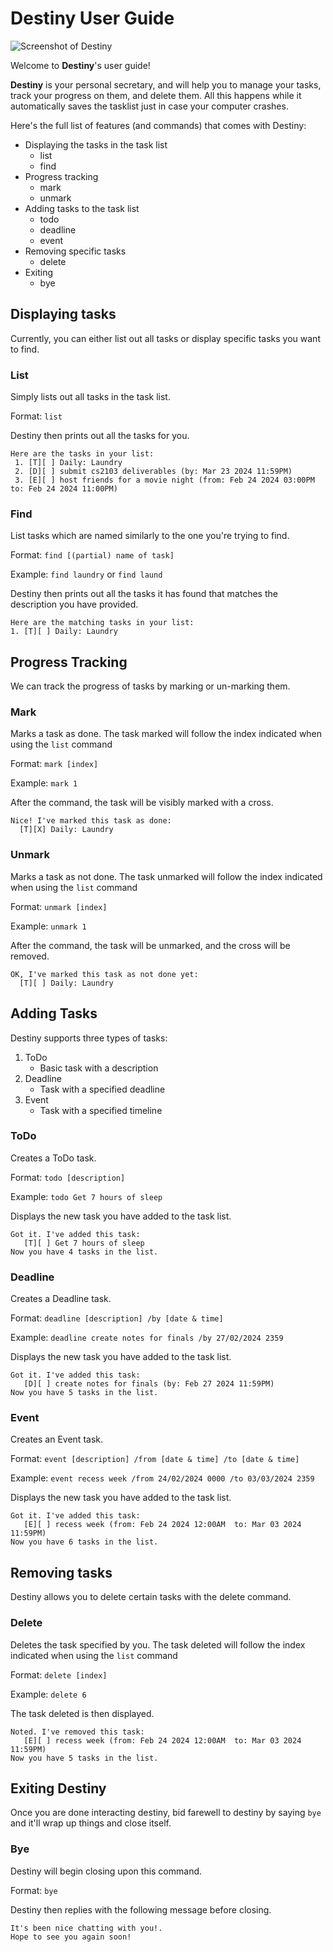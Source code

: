 # Destiny User Guide

![Screenshot of Destiny](Ui.png)

Welcome to **Destiny**'s user guide!

**Destiny** is your personal secretary, and will help you to manage your tasks,
track your progress on them, and delete them. All this happens while it automatically
saves the tasklist just in case your computer crashes.

Here's the full list of features (and commands) that comes with Destiny:
* Displaying the tasks in the task list
  * list 
  * find
* Progress tracking
  * mark
  * unmark
* Adding tasks to the task list
  * todo
  * deadline
  * event
* Removing specific tasks
  * delete
* Exiting
  * bye

## Displaying tasks
Currently, you can either list out all tasks or display specific tasks
you want to find.

### List

Simply lists out all tasks in the task list.

Format: `list`

Destiny then prints out all the tasks for you.

```
Here are the tasks in your list:
 1. [T][ ] Daily: Laundry
 2. [D][ ] submit cs2103 deliverables (by: Mar 23 2024 11:59PM)
 3. [E][ ] host friends for a movie night (from: Feb 24 2024 03:00PM  to: Feb 24 2024 11:00PM)
```

### Find 

List tasks which are named similarly to the one you're trying to find.

Format: `find [(partial) name of task]`

Example: `find laundry` or `find laund`

Destiny then prints out all the tasks it has found that matches the
description you have provided.

```
Here are the matching tasks in your list:
1. [T][ ] Daily: Laundry
```

## Progress Tracking

We can track the progress of tasks by marking or un-marking them.

### Mark

Marks a task as done. The task marked will follow the index indicated when
using the `list` command

Format: `mark [index]`

Example: `mark 1`

After the command, the task will be visibly marked with a cross.

```
Nice! I've marked this task as done:
  [T][X] Daily: Laundry
```
### Unmark

Marks a task as not done. The task unmarked will follow the index indicated when
using the `list` command

Format: `unmark [index]`

Example: `unmark 1`

After the command, the task will be unmarked, and the cross will be removed.

```
OK, I've marked this task as not done yet:
  [T][ ] Daily: Laundry
```
## Adding Tasks

Destiny supports three types of tasks:
1. ToDo
   - Basic task with a description
2. Deadline
   - Task with a specified deadline
3. Event
   - Task with a specified timeline
   
### ToDo

Creates a ToDo task.

Format: `todo [description]`

Example: `todo Get 7 hours of sleep`

Displays the new task you have added to the task list.

```
Got it. I've added this task:
   [T][ ] Get 7 hours of sleep
Now you have 4 tasks in the list.
```

### Deadline

Creates a Deadline task.

Format: `deadline [description] /by [date & time]`

Example: `deadline create notes for finals /by 27/02/2024 2359`

Displays the new task you have added to the task list.

```
Got it. I've added this task:
   [D][ ] create notes for finals (by: Feb 27 2024 11:59PM)
Now you have 5 tasks in the list.
```

### Event

Creates an Event task.

Format: `event [description] /from [date & time] /to [date & time]`

Example: `event recess week /from 24/02/2024 0000 /to 03/03/2024 2359`

Displays the new task you have added to the task list.

```
Got it. I've added this task:
   [E][ ] recess week (from: Feb 24 2024 12:00AM  to: Mar 03 2024 11:59PM)
Now you have 6 tasks in the list.
```

## Removing tasks

Destiny allows you to delete certain tasks with the delete command.

### Delete

Deletes the task specified by you. The task deleted will follow the index indicated when
using the `list` command

Format: `delete [index]`

Example: `delete 6`

The task deleted is then displayed.

```
Noted. I've removed this task:
   [E][ ] recess week (from: Feb 24 2024 12:00AM  to: Mar 03 2024 11:59PM)
Now you have 5 tasks in the list.
```

## Exiting Destiny

Once you are done interacting destiny, bid farewell to destiny by saying `bye`
and it'll wrap up things and close itself.

### Bye

Destiny will begin closing upon this command.

Format: `bye`

Destiny then replies with the following message before closing.

```
It's been nice chatting with you!.
Hope to see you again soon!
```
